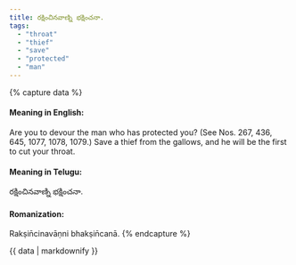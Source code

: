 ```yaml
---
title: రక్షించినవాణ్ని భక్షించనా.
tags:
  - "throat"
  - "thief"
  - "save"
  - "protected"
  - "man"
---
```


{% capture data %}
#### Meaning in English:
Are you to devour the man who has protected you?
(See Nos. 267, 436, 645, 1077, 1078, 1079.)
Save a thief from the gallows, and he will be the first to cut your throat.

#### Meaning in Telugu:
రక్షించినవాణ్ని భక్షించనా.

#### Romanization:
Rakṣin̄cinavāṇni bhakṣin̄canā.
{% endcapture %}

{{ data | markdownify }}

